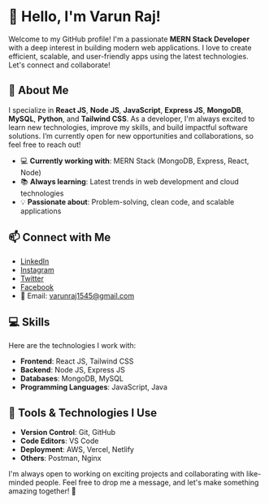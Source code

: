 # 👋 Hello, I'm Varun Raj!

Welcome to my GitHub profile! I'm a passionate **MERN Stack Developer** with a deep interest in building modern web applications. I love to create efficient, scalable, and user-friendly apps using the latest technologies. Let's connect and collaborate!

## 🚀 About Me

I specialize in **React JS**, **Node JS**, **JavaScript**, **Express JS**, **MongoDB**, **MySQL**, **Python**, and **Tailwind CSS**. As a developer, I'm always excited to learn new technologies, improve my skills, and build impactful software solutions. I’m currently open for new opportunities and collaborations, so feel free to reach out!

- 💻 **Currently working with**: MERN Stack (MongoDB, Express, React, Node)
- 📚 **Always learning**: Latest trends in web development and cloud technologies
- 💡 **Passionate about**: Problem-solving, clean code, and scalable applications

## 📫 Connect with Me

- [LinkedIn](https://www.linkedin.com/in/varunraj23)
- [Instagram](https://www.instagram.com/varunn2193)
- [Twitter](https://twitter.com/varunraj923)
- [Facebook](https://www.facebook.com/varunraj)
- 📧 Email: [varunraj1545@gmail.com](mailto:varunraj1545@gmail.com)

## 💻 Skills

Here are the technologies I work with:

- **Frontend**: React JS, Tailwind CSS
- **Backend**: Node JS, Express JS
- **Databases**: MongoDB, MySQL
- **Programming Languages**: JavaScript, Java

## 🔧 Tools & Technologies I Use

- **Version Control**: Git, GitHub
- **Code Editors**: VS Code
- **Deployment**: AWS, Vercel, Netlify
- **Others**: Postman, Nginx



I'm always open to working on exciting projects and collaborating with like-minded people. Feel free to drop me a message, and let's make something amazing together! 🚀

